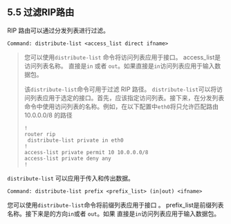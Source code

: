 ## 5.5 过滤RIP路由

RIP 路由可以通过分发列表进行过滤。

```shell
Command: distribute-list <access_list direct ifname>
```

> 您可以使用`distribute-list` 命令将访问列表应用于接口。 access_list是访问列表名称。 直接是`in` 或者 `out`。如果直接是`in`访问列表应用于输入数据包。
>
> 该`distribute-list`命令可用于过滤 RIP 路径。 `distribute-list`可以将访问列表应用于选定的接口。首先，应该指定访问列表。接下来，在分发列表命令中使用访问列表的名称。例如，在以下配置中`eth0`将只允许匹配路由 10.0.0.0/8 的路径
>
> ```shell
> !
> router rip
>  distribute-list private in eth0
> !
> access-list private permit 10 10.0.0.0/8
> access-list private deny any
> !
> ```
>

`distribute-list` 可以应用于传入和传出数据。

```shell
Command: distribute-list prefix <prefix_list> (in|out) <ifname>
```

您可以使用`distribute-list`命令将前缀列表应用于接口 。 prefix_list是前缀列表名称。接下来是的方向`in`或者 `out`。如果 直接是`in`访问列表应用于输入数据包。

